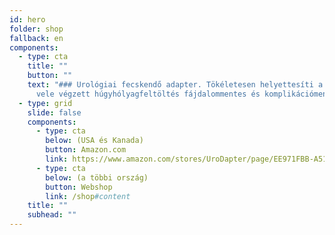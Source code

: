 ```yaml
---
id: hero
folder: shop
fallback: en
components:
  - type: cta
    title: ""
    button: ""
    text: "### Urológiai fecskendő adapter. Tökéletesen helyettesíti a katétert: a
      vele végzett húgyhólyagfeltöltés fájdalommentes és komplikációmentes "
  - type: grid
    slide: false
    components:
      - type: cta
        below: (USA és Kanada)
        button: Amazon.com
        link: https://www.amazon.com/stores/UroDapter/page/EE971FBB-A516-4E98-A2CD-2B62117F088A
      - type: cta
        below: (a többi ország)
        button: Webshop
        link: /shop#content
    title: ""
    subhead: ""
---
```

